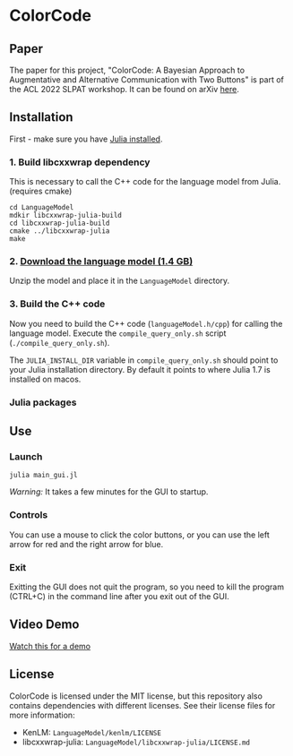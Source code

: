 # ColorCode
## Paper
The paper for this project, "ColorCode: A Bayesian Approach to Augmentative and Alternative Communication with Two Buttons" is part of the ACL 2022 SLPAT workshop. It can be found on arXiv [here](https://arxiv.org/abs/2204.09745). 

## Installation

First - make sure you have [Julia installed](https://julialang.org/downloads/). 

### 1. Build libcxxwrap dependency

This is necessary to call the C++ code for the language model from Julia. (requires cmake)

    cd LanguageModel
    mdkir libcxxwrap-julia-build
    cd libcxxwrap-julia-build
    cmake ../libcxxwrap-julia
    make

### 2. [Download the language model (1.4 GB)](http://data.imagineville.org/lm/dec19_char/lm_dec19_char_huge_12gram.kenlm.gz)
 
Unzip the model and place it in the `LanguageModel` directory.
 
### 3. Build the C++ code

Now you need to build the C++ code (`languageModel.h/cpp`) for calling the language model. Execute the `compile_query_only.sh` script (`./compile_query_only.sh`). 

The `JULIA_INSTALL_DIR` variable in `compile_query_only.sh` should point to your Julia installation directory. By default it points to where Julia 1.7 is installed on macos.

### Julia packages

## Use

### Launch

    julia main_gui.jl
*Warning:* It takes a few minutes for the GUI to startup.
  
### Controls

You can use a mouse to click the color buttons, or you can use the left arrow for red and the right arrow for blue.

### Exit

Exitting the GUI does not quit the program, so you need to kill the program (CTRL+C) in the command line after you exit out of the GUI.

## Video Demo

[Watch this for a demo](https://www.youtube.com/watch?v=HtPYEFwMhHo)
    
## License

ColorCode is licensed under the MIT license, but this repository also contains dependencies with different licenses. See their license files for more information:
- KenLM: `LanguageModel/kenlm/LICENSE`
- libcxxwrap-julia: `LanguageModel/libcxxwrap-julia/LICENSE.md`

